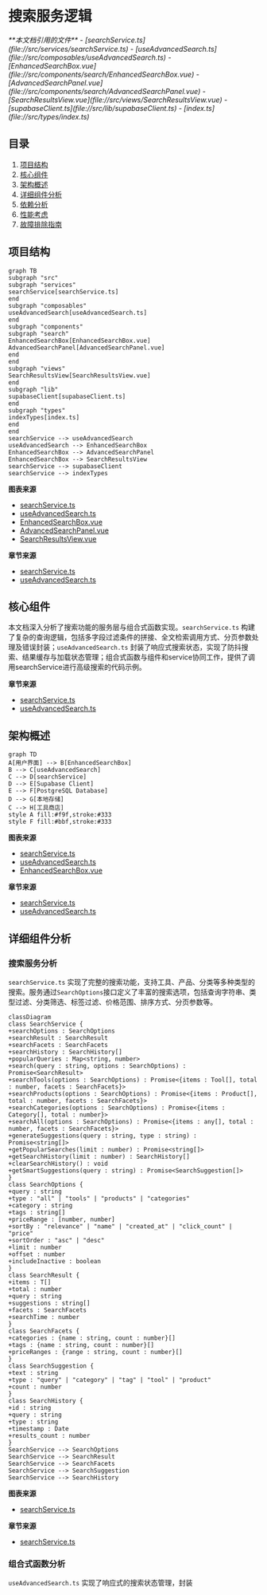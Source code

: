 
# 搜索服务逻辑

<cite>
**本文档引用的文件**
- [searchService.ts](file://src/services/searchService.ts)
- [useAdvancedSearch.ts](file://src/composables/useAdvancedSearch.ts)
- [EnhancedSearchBox.vue](file://src/components/search/EnhancedSearchBox.vue)
- [AdvancedSearchPanel.vue](file://src/components/search/AdvancedSearchPanel.vue)
- [SearchResultsView.vue](file://src/views/SearchResultsView.vue)
- [supabaseClient.ts](file://src/lib/supabaseClient.ts)
- [index.ts](file://src/types/index.ts)
</cite>

## 目录
1. [项目结构](#项目结构)
2. [核心组件](#核心组件)
3. [架构概述](#架构概述)
4. [详细组件分析](#详细组件分析)
5. [依赖分析](#依赖分析)
6. [性能考虑](#性能考虑)
7. [故障排除指南](#故障排除指南)

## 项目结构

```mermaid
graph TB
subgraph "src"
subgraph "services"
searchService[searchService.ts]
end
subgraph "composables"
useAdvancedSearch[useAdvancedSearch.ts]
end
subgraph "components"
subgraph "search"
EnhancedSearchBox[EnhancedSearchBox.vue]
AdvancedSearchPanel[AdvancedSearchPanel.vue]
end
end
subgraph "views"
SearchResultsView[SearchResultsView.vue]
end
subgraph "lib"
supabaseClient[supabaseClient.ts]
end
subgraph "types"
indexTypes[index.ts]
end
end
searchService --> useAdvancedSearch
useAdvancedSearch --> EnhancedSearchBox
EnhancedSearchBox --> AdvancedSearchPanel
EnhancedSearchBox --> SearchResultsView
searchService --> supabaseClient
searchService --> indexTypes
```

**图表来源**
- [searchService.ts](file://src/services/searchService.ts#L1-L652)
- [useAdvancedSearch.ts](file://src/composables/useAdvancedSearch.ts#L1-L309)
- [EnhancedSearchBox.vue](file://src/components/search/EnhancedSearchBox.vue#L1-L799)
- [AdvancedSearchPanel.vue](file://src/components/search/AdvancedSearchPanel.vue#L1-L593)
- [SearchResultsView.vue](file://src/views/SearchResultsView.vue#L1-L570)

**章节来源**
- [searchService.ts](file://src/services/searchService.ts#L1-L652)
- [useAdvancedSearch.ts](file://src/composables/useAdvancedSearch.ts#L1-L309)

## 核心组件

本文档深入分析了搜索功能的服务层与组合式函数实现。`searchService.ts` 构建了复杂的查询逻辑，包括多字段过滤条件的拼接、全文检索调用方式、分页参数处理及错误封装；`useAdvancedSearch.ts` 封装了响应式搜索状态，实现了防抖搜索、结果缓存与加载状态管理；组合式函数与组件和service协同工作，提供了调用searchService进行高级搜索的代码示例。

**章节来源**
- [searchService.ts](file://src/services/searchService.ts#L1-L652)
- [useAdvancedSearch.ts](file://src/composables/useAdvancedSearch.ts#L1-L309)

## 架构概述

```mermaid
graph TD
A[用户界面] --> B[EnhancedSearchBox]
B --> C[useAdvancedSearch]
C --> D[searchService]
D --> E[Supabase Client]
E --> F[PostgreSQL Database]
D --> G[本地存储]
C --> H[工具商店]
style A fill:#f9f,stroke:#333
style F fill:#bbf,stroke:#333
```

**图表来源**
- [searchService.ts](file://src/services/searchService.ts#L1-L652)
- [useAdvancedSearch.ts](file://src/composables/useAdvancedSearch.ts#L1-L309)
- [EnhancedSearchBox.vue](file://src/components/search/EnhancedSearchBox.vue#L1-L799)

**章节来源**
- [searchService.ts](file://src/services/searchService.ts#L1-L652)
- [useAdvancedSearch.ts](file://src/composables/useAdvancedSearch.ts#L1-L309)

## 详细组件分析

### 搜索服务分析

`searchService.ts` 实现了完整的搜索功能，支持工具、产品、分类等多种类型的搜索。服务通过`SearchOptions`接口定义了丰富的搜索选项，包括查询字符串、类型过滤、分类筛选、标签过滤、价格范围、排序方式、分页参数等。

```mermaid
classDiagram
class SearchService {
+searchOptions : SearchOptions
+searchResult : SearchResult
+searchFacets : SearchFacets
+searchHistory : SearchHistory[]
+popularQueries : Map<string, number>
+search(query : string, options : SearchOptions) : Promise<SearchResult>
+searchTools(options : SearchOptions) : Promise<{items : Tool[], total : number, facets : SearchFacets}>
+searchProducts(options : SearchOptions) : Promise<{items : Product[], total : number, facets : SearchFacets}>
+searchCategories(options : SearchOptions) : Promise<{items : Category[], total : number}>
+searchAll(options : SearchOptions) : Promise<{items : any[], total : number, facets : SearchFacets}>
+generateSuggestions(query : string, type : string) : Promise<string[]>
+getPopularSearches(limit : number) : Promise<string[]>
+getSearchHistory(limit : number) : SearchHistory[]
+clearSearchHistory() : void
+getSmartSuggestions(query : string) : Promise<SearchSuggestion[]>
}
class SearchOptions {
+query : string
+type : "all" | "tools" | "products" | "categories"
+category : string
+tags : string[]
+priceRange : [number, number]
+sortBy : "relevance" | "name" | "created_at" | "click_count" | "price"
+sortOrder : "asc" | "desc"
+limit : number
+offset : number
+includeInactive : boolean
}
class SearchResult {
+items : T[]
+total : number
+query : string
+suggestions : string[]
+facets : SearchFacets
+searchTime : number
}
class SearchFacets {
+categories : {name : string, count : number}[]
+tags : {name : string, count : number}[]
+priceRanges : {range : string, count : number}[]
}
class SearchSuggestion {
+text : string
+type : "query" | "category" | "tag" | "tool" | "product"
+count : number
}
class SearchHistory {
+id : string
+query : string
+type : string
+timestamp : Date
+results_count : number
}
SearchService --> SearchOptions
SearchService --> SearchResult
SearchService --> SearchFacets
SearchService --> SearchSuggestion
SearchService --> SearchHistory
```

**图表来源**
- [searchService.ts](file://src/services/searchService.ts#L1-L652)

**章节来源**
- [searchService.ts](file://src/services/searchService.ts#L1-L652)

### 组合式函数分析

`useAdvancedSearch.ts` 实现了响应式的搜索状态管理，封装